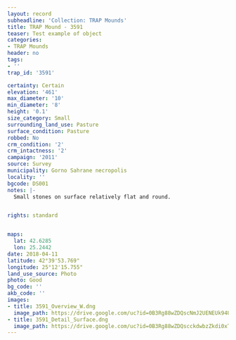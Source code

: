 ```yaml
---
layout: record
subheadline: 'Collection: TRAP Mounds'
title: TRAP Mound - 3591
teaser: Test example of object
categories:
- TRAP Mounds
header: no
tags:
- ''
trap_id: '3591'

certainty: Certain
elevation: '461'
max_diameter: '10'
min_diameter: '8'
height: '0.1'
size_category: Small
surrounding_land_use: Pasture
surface_condition: Pasture
robbed: No
crm_condition: '2'
crm_intactness: '2'
campaign: '2011'
source: Survey
municipality: Gorno Sahrane necropolis
locality: ''
bgcode: DS001
notes: |-
  Small stones on surface relatively flat and round.


rights: standard


maps:
  lat: 42.6285
  lon: 25.2442
date: 2018-04-11
latitude: 42°39'53.769"
longitude: 25°12'15.755"
land_use_source: Photo
photo: Good
bg_code: ''
akb_code: ''
images:
- title: 3591_Overview_W.dng
  image_path: https://drive.google.com/uc?id=0B3Rg88wZDQscNmJ2UENEUk94UUE
- title: 3591_Detail_Surface.dng
  image_path: https://drive.google.com/uc?id=0B3Rg88wZDQscckdwbzZkdi0xTTg
---
```

